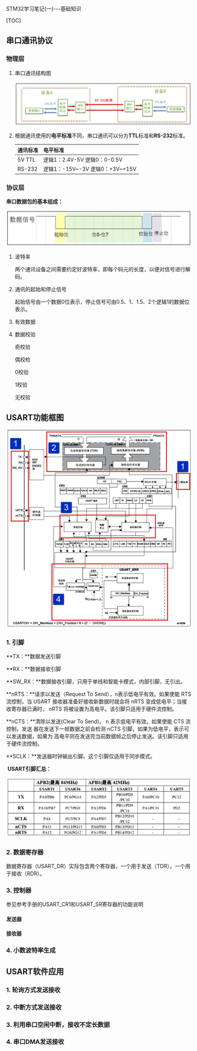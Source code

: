 STM32学习笔记(一)---基础知识

[TOC]

## 串口通讯协议

### 物理层

1. 串口通讯结构图

   ![1565592406179](.\图片\1565592406179.png)

2. 根据通讯使用的**电平标准**不同，串口通讯可以分为**TTL**标准和**RS-232**标准。

   | 通讯标准 | 电平标准                                                     |
   | -------- | ------------------------------------------------------------ |
   | 5V TTL   | 逻辑1：2.4V-5V                                                                                                                               逻辑0：0-0.5V |
   | RS-232   | 逻辑1：-15V~-3V                                                                                                                     逻辑0：+3V~+15V |

### 协议层

**串口数据包的基本组成：**

![串口数据包的基本组成](.\图片\1565592551337.png)

1. 波特率

   两个通讯设备之间需要约定好波特率，即每个码元的长度，以便对信号进行解码。

2. 通讯的起始和停止信号

   起始信号由一个数据0位表示，停止信号可由0.5、1、1.5、2个逻辑1的数据位表示。

3. 有效数据

4. 数据校验

   奇校验

   偶校检

   0校验

   1校验

   无校验

## USART功能框图

![1565593455951](.\图片\1565593455951.png)

### 1. 引脚

**TX：**数据发送引脚

**RX：**数据接收引脚

**SW_RX：**数据接收引脚，只用于单线和智能卡模式，内部引脚，无引出。

**nRTS：**请求以发送（Request To Send），n表示低电平有效。如果使能 RTS 流控制，当
USART 接收器准备好接收新数据时就会将 nRTS 变成低电平；当接收寄存器已满时，
nRTS 将被设置为高电平。该引脚只适用于硬件流控制。 

**nCTS：**清除以发送(Clear To Send)， n 表示低电平有效。如果使能 CTS 流控制，发送
器在发送下一帧数据之前会检测 nCTS 引脚，如果为低电平，表示可以发送数据，如果为
高电平则在发送完当前数据帧之后停止发送。该引脚只适用于硬件流控制。 

**SCLK：**发送器时钟输出引脚。这个引脚仅适用于同步模式。 

​     **USART引脚汇总：**

![1565594168092](.\图片\1565594168092.png)

### 2. 数据寄存器

数据寄存器（USART_DR）实际包含两个寄存器，一个用于发送（TDR），一个用于接收（RDR）。

### 3. 控制器

参见参考手册的USART_CR1和USART_SR寄存器的功能说明

#### 发送器

#### 接收器

### 4. 小数波特率生成

## USART软件应用

### 1. 轮询方式发送接收

### 2. 中断方式发送接收

### 3. 利用串口空闲中断，接收不定长数据

### 4. 串口DMA发送接收

